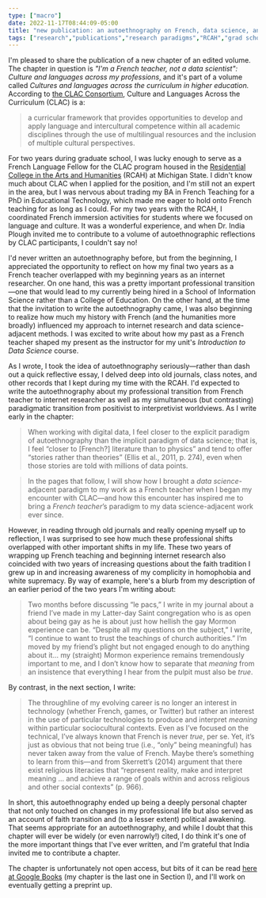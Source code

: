 ```yaml
---
type: ["macro"]
date: 2022-11-17T08:44:09-05:00
title: "new publication: an autoethnography on French, data science, and paradigm change"
tags: ["research","publications","research paradigms","RCAH","grad school","French","language education","CLAC","India Plough","autoethnography","faith transition","The Church of Jesus Christ of Latter-day Saints","Community of Christ","data science","LGBTQ"]
---
```


I'm pleased to share the publication of a new chapter of an edited volume. The chapter in question is *"I'm a French teacher, not a data scientist": Culture and languages across my professions*, and it's part of a volume called *Cultures and languages across the curriculum in higher education.* According to [the CLAC Consortium](https://clacconsortium.org/about-2/), Culture and Languages Across the Curriculum (CLAC) is a:

> a curricular framework that provides opportunities to develop and apply language and intercultural competence within all academic disciplines through the use of multilingual resources and the inclusion of multiple cultural perspectives.

For two years during graduate school, I was lucky enough to serve as a French Language Fellow for the CLAC program housed in the [Residential College in the Arts and Humanities](https://rcah.msu.edu/) (RCAH) at Michigan State. I didn't know much about CLAC when I applied for the position, and I'm still not an expert in the area, but I was nervous about trading my BA in French Teaching for a PhD in Educational Technology, which made me eager to hold onto French teaching for as long as I could. For my two years with the RCAH, I coordinated French immersion activities for students where we focused on language and culture. It was a wonderful experience, and when Dr. India Plough invited me to contribute to a volume of autoethnographic reflections by CLAC participants, I couldn't say no!

I'd never written an autoethnography before, but from the beginning, I appreciated the opportunity to reflect on how my final two years as a French teacher overlapped with my beginning years as an internet researcher. On one hand, this was a pretty important professional transition—one that would lead to my currently being hired in a School of Information Science rather than a College of Education. On the other hand, at the time that the invitation to write the autoethnography came, I was also beginning to realize how much my history with French (and the humanities more broadly) influenced my approach to internet research and data science-adjacent methods. I was excited to write about how my past as a French teacher shaped my present as the instructor for my unit's *Introduction to Data Science* course.

As I wrote, I took the idea of autoethnography seriously—rather than dash out a quick reflective essay, I delved deep into old journals, class notes, and other records that I kept during my time with the RCAH. I'd expected to write the autoethnography about my professional transition from French teacher to internet researcher as well as my simultaneous (but contrasting) paradigmatic transition from positivist to interpretivist worldviews. As I write early in the chapter: 

> When working with digital data, I feel closer to the explicit paradigm of autoethnography than the implicit paradigm of data science; that is, I feel “closer to [French?] literature than to physics” and tend to offer “stories rather than theories” (Ellis et al., 2011, p. 274), even when those stories are told with millions of data points.

> In the pages that follow, I will show how I brought a *data science*-adjacent paradigm to my work as a French teacher when I began my encounter with CLAC—and how this encounter has inspired me to bring a *French teacher*’s paradigm to my data science-adjacent work ever since.

However, in reading through old journals and really opening myself up to reflection, I was surprised to see how much these professional shifts overlapped with other important shifts in my life. These two years of wrapping up French teaching and beginning internet research also coincided with two years of increasing questions about the faith tradition I grew up in and increasing awareness of my complicity in homophobia and white supremacy. By way of example, here's a blurb from my description of an earlier period of the two years I'm writing about: 

> Two months before discussing “le pacs,” I write in my journal about a friend I’ve made in my Latter-day Saint congregation who is as open about being gay as he is about just how hellish the gay Mormon experience can be. “Despite all my questions on the subject,” I write, “I continue to want to trust the teachings of church authorities.” I’m moved by my friend’s plight but not engaged enough to do anything about it... my (straight) Mormon experience remains tremendously important to me, and I don’t know how to separate that *meaning* from an insistence that everything I hear from the pulpit must also be *true*.

By contrast, in the next section, I write: 

> The throughline of my evolving career is no longer an interest in technology (whether French, games, or Twitter) but rather an interest in the use of particular technologies to produce and interpret *meaning* within particular sociocultural contexts. Even as I’ve focused on the technical, I’ve always known that French is never *true*, per se. Yet, it’s just as obvious that not being true (i.e., “only” being meaningful) has never taken away from the value of French. Maybe there’s something to learn from this—and from Skerrett’s (2014) argument that there exist religious literacies that “represent reality, make and interpret meaning ... and achieve a range of goals within and across religious and other social contexts” (p. 966).

In short, this autoethnography ended up being a deeply personal chapter that not only touched on changes in my professional life but also served as an account of faith transition and (to a lesser extent) political awakening. That seems appropriate for an autoethnography, and while I doubt that this chapter will ever be widely (or even narrowly!) cited, I do think it's one of the more important things that I've ever written, and I'm grateful that India invited me to contribute a chapter. 

The chapter is unfortunately not open access, but bits of it can be read [here at Google Books](https://www.google.com/books/edition/_/pKyJEAAAQBAJ?hl=en&gbpv=1&pg=PT10&dq=Cultures+and+Languages+Across+the+Curriculum+in+Higher+Education+) (my chapter is the last one in Section I), and I'll work on eventually getting a preprint up.
